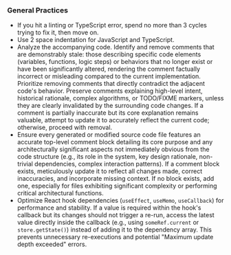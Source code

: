 ### General Practices
* If you hit a linting or TypeScript error, spend no more than 3 cycles trying to fix it, then move on.
* Use 2 space indentation for JavaScript and TypeScript.
* Analyze the accompanying code. Identify and remove comments that are demonstrably stale: those describing specific code elements (variables, functions, logic steps) or behaviors that no longer exist or have been significantly altered, rendering the comment factually incorrect or misleading compared to the current implementation. Prioritize removing comments that directly contradict the adjacent code's behavior. Preserve comments explaining high-level intent, historical rationale, complex algorithms, or TODO/FIXME markers, unless they are clearly invalidated by the surrounding code changes. If a comment is partially inaccurate but its core explanation remains valuable, attempt to update it to accurately reflect the current code; otherwise, proceed with removal.
* Ensure every generated or modified source code file features an accurate top-level comment block detailing its core purpose and any architecturally significant aspects not immediately obvious from the code structure (e.g., its role in the system, key design rationale, non-trivial dependencies, complex interaction patterns). If a comment block exists, meticulously update it to reflect all changes made, correct inaccuracies, and incorporate missing context. If no block exists, add one, especially for files exhibiting significant complexity or performing critical architectural functions.
* Optimize React hook dependencies (`useEffect`, `useMemo`, `useCallback`) for performance and stability. If a value is required within the hook's callback but its changes should not trigger a re-run, access the latest value directly inside the callback (e.g., using `someRef.current` or `store.getState()`) instead of adding it to the dependency array. This prevents unnecessary re-executions and potential "Maximum update depth exceeded" errors.